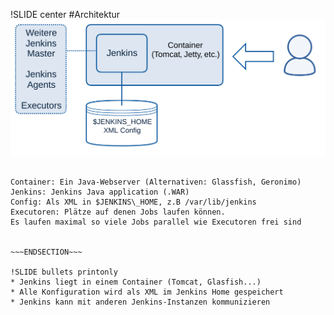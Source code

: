 !SLIDE center
#Architektur
<img src="./_img/Jenkins System.svg" alt="Jenkins System"/>

~~~SECTION:notes~~~

Container: Ein Java-Webserver (Alternativen: Glassfish, Geronimo)  
Jenkins: Jenkins Java application (.WAR)  
Config: Als XML in $JENKINS\_HOME, z.B /var/lib/jenkins
Executoren: Plätze auf denen Jobs laufen können.
Es laufen maximal so viele Jobs parallel wie Executoren frei sind


~~~ENDSECTION~~~

!SLIDE bullets printonly
* Jenkins liegt in einem Container (Tomcat, Glasfish...)
* Alle Konfiguration wird als XML im Jenkins Home gespeichert
* Jenkins kann mit anderen Jenkins-Instanzen kommunizieren

